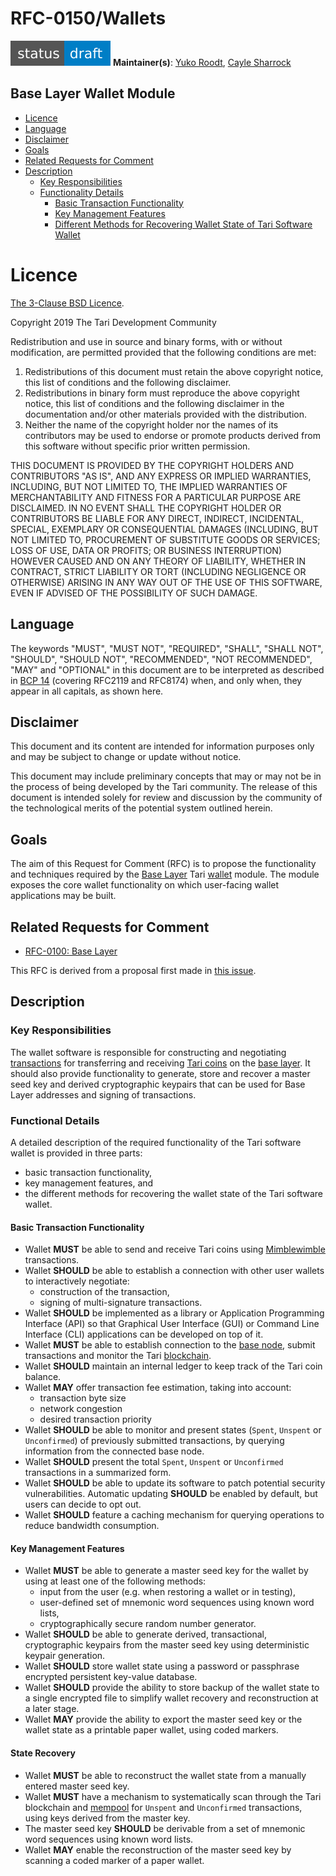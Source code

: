 # RFC-0150/Wallets
![status: draft](https://github.com/tari-project/tari/raw/master/RFC/src/theme/images/status-draft.svg)
**Maintainer(s)**: [Yuko Roodt](https://github.com/neonknight64), [Cayle Sharrock](https://github.com/CjS77)

## Base Layer Wallet Module

<!-- TOC -->
* [Licence](#licence)
* [Language](#language)
* [Disclaimer](#disclaimer)
* [Goals](#goals)
* [Related Requests for Comment](#related-requests-for-comment)
* [Description](#description)
    * [Key Responsibilities](#key-responsibilities)
    * [Functionality Details](#functionality-details)
      * [Basic Transaction Functionality](#basic-transaction-functionality)
      * [Key Management Features](#key-management-features)
      * [Different Methods for Recovering Wallet State of Tari Software Wallet](#different-methods-for-recovering-wallet-state-of-tari-software-wallet)
<!-- TOC -->

# Licence

[The 3-Clause BSD Licence](https://opensource.org/licenses/BSD-3-Clause).

Copyright 2019 The Tari Development Community

Redistribution and use in source and binary forms, with or without modification, are permitted provided that the
following conditions are met:

1. Redistributions of this document must retain the above copyright notice, this list of conditions and the following
   disclaimer.
2. Redistributions in binary form must reproduce the above copyright notice, this list of conditions and the following
   disclaimer in the documentation and/or other materials provided with the distribution.
3. Neither the name of the copyright holder nor the names of its contributors may be used to endorse or promote products
   derived from this software without specific prior written permission.

THIS DOCUMENT IS PROVIDED BY THE COPYRIGHT HOLDERS AND CONTRIBUTORS "AS IS", AND ANY EXPRESS OR IMPLIED WARRANTIES,
INCLUDING, BUT NOT LIMITED TO, THE IMPLIED WARRANTIES OF MERCHANTABILITY AND FITNESS FOR A PARTICULAR PURPOSE ARE
DISCLAIMED. IN NO EVENT SHALL THE COPYRIGHT HOLDER OR CONTRIBUTORS BE LIABLE FOR ANY DIRECT, INDIRECT, INCIDENTAL,
SPECIAL, EXEMPLARY OR CONSEQUENTIAL DAMAGES (INCLUDING, BUT NOT LIMITED TO, PROCUREMENT OF SUBSTITUTE GOODS OR
SERVICES; LOSS OF USE, DATA OR PROFITS; OR BUSINESS INTERRUPTION) HOWEVER CAUSED AND ON ANY THEORY OF LIABILITY,
WHETHER IN CONTRACT, STRICT LIABILITY OR TORT (INCLUDING NEGLIGENCE OR OTHERWISE) ARISING IN ANY WAY OUT OF THE USE OF
THIS SOFTWARE, EVEN IF ADVISED OF THE POSSIBILITY OF SUCH DAMAGE.

## Language

The keywords "MUST", "MUST NOT", "REQUIRED", "SHALL", "SHALL NOT", "SHOULD", "SHOULD NOT", "RECOMMENDED", 
"NOT RECOMMENDED", "MAY" and "OPTIONAL" in this document are to be interpreted as described in 
[BCP 14](https://tools.ietf.org/html/bcp14) (covering RFC2119 and RFC8174) when, and only when, they appear in all capitals, as 
shown here.

## Disclaimer

This document and its content are intended for information purposes only and may be subject to change or update
without notice.

This document may include preliminary concepts that may or may not be in the process of being developed by the Tari
community. The release of this document is intended solely for review and discussion by the community of the
technological merits of the potential system outlined herein.

## Goals

The aim of this Request for Comment (RFC) is to propose the functionality and techniques required by the [Base Layer] 
Tari [wallet] module. The module exposes the core wallet functionality on which user-facing wallet applications may be built.

## Related Requests for Comment

* [RFC-0100: Base Layer](./RFC-0100_BaseLayer.md)

This RFC is derived from a proposal first made in [this issue](https://github.com/tari-project/tari/issues/17).

## Description

### Key Responsibilities

The wallet software is responsible for constructing and negotiating [transactions][transaction] for transferring and receiving 
[Tari coins][Tari coin] on the [base layer][Base Layer]. It should also provide functionality to generate, store and recover a master seed key 
and derived cryptographic keypairs that can be used for Base Layer addresses and signing of transactions.

### Functional Details 

A detailed description of the required functionality of the Tari software wallet is provided in three parts:
* basic transaction functionality,
* key management features, and
* the different methods for recovering the wallet state of the Tari software wallet.

#### Basic Transaction Functionality

- Wallet **MUST** be able to send and receive Tari coins using [Mimblewimble] transactions.
- Wallet **SHOULD** be able to establish a connection with other user wallets to interactively negotiate:
  - construction of the transaction,
  - signing of multi-signature transactions.
- Wallet **SHOULD** be implemented as a library or Application Programming Interface (API) so that Graphical
User Interface (GUI) or Command Line Interface (CLI) applications can be developed on top of it.
- Wallet **MUST** be able to establish connection to the [base node][Base Node], submit transactions and monitor the Tari [blockchain].
- Wallet **SHOULD** maintain an internal ledger to keep track of the Tari coin balance.
- Wallet **MAY** offer transaction fee estimation, taking into account:
  - transaction byte size
  - network congestion
  - desired transaction priority
- Wallet **SHOULD** be able to monitor and present states (`Spent`, `Unspent` or `Unconfirmed`) of previously submitted transactions, 
by querying information from the connected base node.
- Wallet **SHOULD** present the total `Spent`, `Unspent` or `Unconfirmed` transactions in a summarized form. 
- Wallet **SHOULD** be able to update its software to patch potential security vulnerabilities. 
Automatic updating **SHOULD** be enabled by default, but users can decide to opt out.
- Wallet **SHOULD** feature a caching mechanism for querying operations to reduce bandwidth consumption.

#### Key Management Features

- Wallet **MUST** be able to generate a master seed key for the wallet by using at least one of the following methods:
  - input from the user (e.g. when restoring a wallet or in testing),
  - user-defined set of mnemonic word sequences using known word lists,
  - cryptographically secure random number generator.
- Wallet **SHOULD** be able to generate derived, transactional, cryptographic keypairs from the master seed key using deterministic 
keypair generation.
- Wallet **SHOULD** store wallet state using a password or passphrase encrypted persistent key-value database.
- Wallet **SHOULD** provide the ability to store backup of the wallet state to a single encrypted file to simplify wallet recovery and 
reconstruction at a later stage.
- Wallet **MAY** provide the ability to export the master seed key or the wallet state as a printable paper wallet, using coded markers.

#### State Recovery

- Wallet **MUST** be able to reconstruct the wallet state from a manually entered master seed key. 
- Wallet **MUST** have a mechanism to systematically scan through the Tari blockchain and [mempool](RFC-0190_Mempool.md) for `Unspent` and `Unconfirmed` 
transactions, using keys derived from the master key.
- The master seed key **SHOULD** be derivable from a set of mnemonic word sequences using known word lists.
- Wallet **MAY** enable the reconstruction of the master seed key by scanning a coded marker of a paper wallet.

[wallet]: Glossary.md#wallet
[Base Layer]: Glossary.md#base-layer
[tari coin]: Glossary.md#tari-coin
[transaction]: Glossary.md#transaction
[mimblewimble]: Glossary.md#mimblewimble
[blockchain]: Glossary.md#blockchain
[base node]: Glossary.md#base-node
